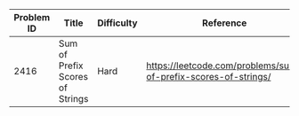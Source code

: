 | Problem ID | Title | Difficulty | Reference
| --- | --- | --- | ---
| 2416 | Sum of Prefix Scores of Strings | Hard | https://leetcode.com/problems/sum-of-prefix-scores-of-strings/
